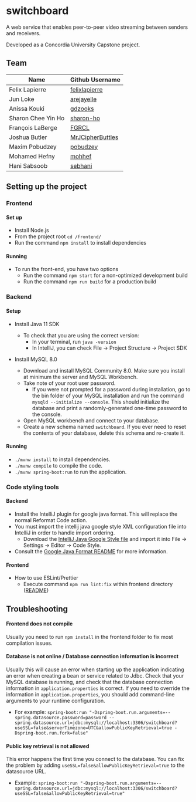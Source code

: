# switchboard
A web service that enables peer-to-peer video streaming between senders and receivers. 

Developed as a Concordia University Capstone project.

## Team

| Name | Github Username |
|---|---|
| Felix Lapierre | [felixlapierre](https://github.com/felixlapierre) |
| Jun Loke | [arejayelle](https://github.com/arejayelle) |
| Anissa Kouki | [gdzooks](https://github.com/gdzooks) |
| Sharon Chee Yin Ho | [sharon-ho](https://github.com/sharon-ho) |
| François LaBerge | [FGRCL](https://github.com/FGRCL) |
| Joshua Butler | [MrJCipherButtles](https://github.com/MrJCipherButtles) |
| Maxim Pobudzey | [pobudzey](https://github.com/pobudzey) |
| Mohamed Hefny | [mohhef](https://github.com/mohhef) |
| Hani Sabsoob | [sebhani](https://github.com/sebhani) |


## Setting up the project

### Frontend

#### Set up
* Install Node.js
* From the project root `cd /frontend/`
* Run the command `npm install` to install dependencies

#### Running
* To run the front-end, you have two options 
    * Run the command `npm start` for a non-optimized development build 
    * Run the command `npm run build` for a production build
    
### Backend

#### Setup
* Install Java 11 SDK
    * To check that you are using the correct version:
        * In your terminal, run `java -version`
        * In IntelliJ, you can check File → Project Structure → Project SDK
        
* Install MySQL 8.0
    * Download and install MySQL Community 8.0. Make sure you install at minimum the server and MySQL Workbench.
    * Take note of your root user password. 
        * If you were not prompted for a password during installation, go to the bin folder of your MySQL installation and run the command `mysqld --initialize --console`. This should initialize the database and print a randomly-generated one-time password to the console.
    * Open MySQL workbench and connect to your database.
    * Create a new schema named `switchboard`. If you ever need to reset the contents of your database, delete this schema and re-create it. 
    
#### Running
* `./mvnw install` to install dependencies.
* `./mvnw compile` to compile the code.
* `./mvnw spring-boot:run` to run the application.

### Code styling tools

#### Backend
* Install the IntelliJ plugin for google java format. This will replace the normal Reformat Code action.
* You must import the intellij java google style XML configuration file into IntelliJ in order to handle import ordering.
    * Download the [IntelliJ Java Google Style file](https://raw.githubusercontent.com/google/styleguide/gh-pages/intellij-java-google-style.xml) and import it into File -> Settings -> Editor -> Code Style.
* Consult the [Google Java Format README](https://github.com/google/google-java-format) for more information.

#### Frontend
* How to use ESLint/Prettier
    * Execute command `npm run lint:fix` within frontend directory
    ([README](https://github.com/bean-pod/switchboard/blob/master/frontend/README.md))

## Troubleshooting

#### Frontend does not compile
Usually you need to run `npm install` in the frontend folder to fix most compilation issues.

#### Database is not online / Database connection information is incorrect
Usually this will cause an error when starting up the application indicating an error when creating a bean or service related to Jdbc. Check that your MySQL database is running, and check that the database connection information in `application.properties` is correct. If you need to override the information in `application.properties`, you should add command-line arguments to your runtime configuration.
* For example: `spring-boot:run "-Dspring-boot.run.arguments=--spring.datasource.password=password --spring.datasource.url=jdbc:mysql://localhost:3306/switchboard?useSSL=false&serverTimezone=UTC&allowPublicKeyRetrieval=true -Dspring-boot.run.fork=false"`

#### Public key retrieval is not allowed
This error happens the first time you connect to the database. You can fix the problem by adding `useSSL=false&allowPublicKeyRetrieval=true` to the datasource URL.
* Example: `spring-boot:run "-Dspring-boot.run.arguments=--spring.datasource.url=jdbc:mysql://localhost:3306/switchboard?useSSL=false&allowPublicKeyRetrieval=true"`
